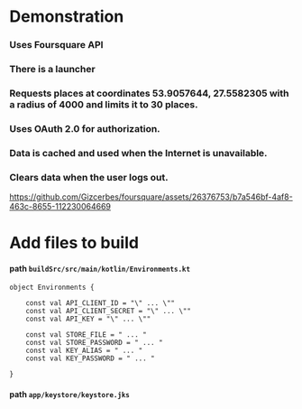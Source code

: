 # Demonstration

### Uses Foursquare API

### There is a launcher

### Requests places at coordinates 53.9057644, 27.5582305 with a radius of 4000 and limits it to 30 places.

### Uses OAuth 2.0 for authorization.

### Data is cached and used when the Internet is unavailable.

### Clears data when the user logs out.

https://github.com/Gizcerbes/foursquare/assets/26376753/b7a546bf-4af8-463c-8655-112230064669

# Add files to build

#### path `buildSrc/src/main/kotlin/Environments.kt`

```
object Environments {
	
	const val API_CLIENT_ID = "\" ... \""
	const val API_CLIENT_SECRET = "\" ... \""
	const val API_KEY = "\" ... \""

	const val STORE_FILE = " ... "
	const val STORE_PASSWORD = " ... "
	const val KEY_ALIAS = " ... "
	const val KEY_PASSWORD = " ... "
	
}
```

#### path `app/keystore/keystore.jks`
